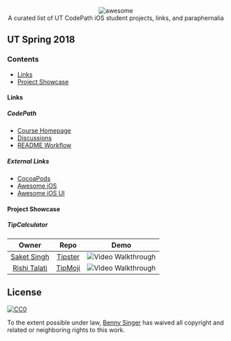 <p align="center">
    <img alt="awesome" src="https://cdn.rawgit.com/sindresorhus/awesome/d7305f38d29fed78fa85652e3a63e154dd8e8829/media/badge.svg" /> <br>
    A curated list of UT CodePath iOS student projects, links, and paraphernalia
</p>

## UT Spring 2018
### Contents
- [Links](#links)
- [Project Showcase](#project-showcase)

#### Links
##### CodePath
- [Course Homepage](courses.codepath.com)
- [Discussions](discussions.codepath.com)
- [README Workflow](./src/README-Workflow.md)

##### External Links
- [CocoaPods](cocoapods.org)
- [Awesome iOS](github.com/vsouza/awesome-ios)
- [Awesome iOS UI](github.com/cjwirth/awesome-ios-ui)

#### Project Showcase
##### TipCalculator
| Owner | Repo | Demo |
|:-----:|:----:|:----:|
|[Saket Singh](https://github.com/saketksingh)|[Tipster](https://github.com/saketksingh/tipster)|<img src="https://i.imgur.com/nO15xjQ.gif" title="Video Walkthrough" alt="Video Walkthrough"/>|
|[Rishi Talati](https://github.com/apprishiate)|[TipMoji](https://github.com/apprishiate/Tipmoji-App)|<img src="https://i.imgur.com/iMaU7TE.gif" title="Video Walkthrough" alt="Video Walkthrough"/>|

## License

[![CC0](http://mirrors.creativecommons.org/presskit/buttons/88x31/svg/cc-zero.svg)](http://creativecommons.org/publicdomain/zero/1.0)

To the extent possible under law, [Benny Singer](https://github.com/bzsinger) has waived all copyright and
related or neighboring rights to this work.

